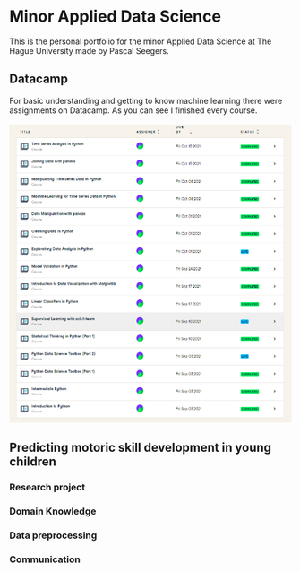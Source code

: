 # Minor Applied Data Science
This is the personal portfolio for the minor Applied Data Science at The Hague University made by Pascal Seegers.

## Datacamp
For basic understanding and getting to know machine learning there were assignments on Datacamp. As you can see I finished every course.
<br/><br/>
![Datacamp assignments Pascal Seegers](/images/Datacamp_Screenshot.png)


## Predicting motoric skill development in young children
### Research project

### Domain Knowledge

### Data preprocessing

### Communication
